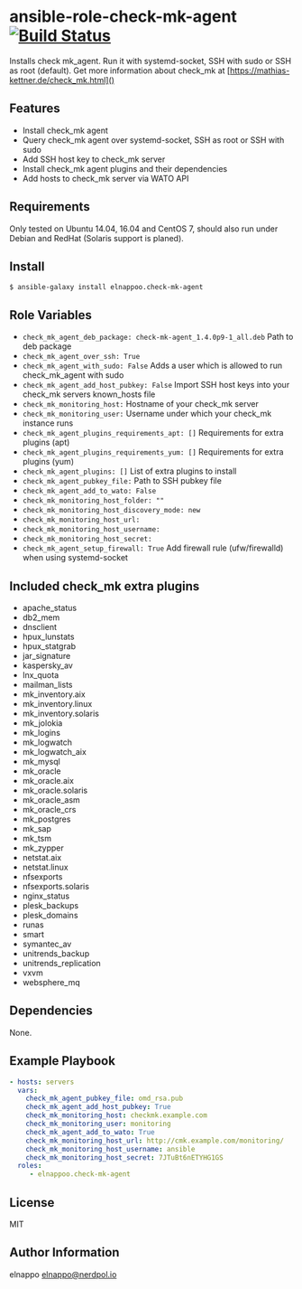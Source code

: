 # ansible-role-check-mk-agent [![Build Status](https://travis-ci.org/elnappo/ansible-role-check-mk-agent.svg?branch=master)](https://travis-ci.org/elnappo/ansible-role-check-mk-agent)
Installs check mk\_agent. Run it with systemd-socket, SSH with sudo or SSH as root (default). Get more information about check\_mk at [https://mathias-kettner.de/check_mk.html]()

## Features
* Install check_mk agent
* Query check_mk agent over systemd-socket, SSH as root or SSH with sudo
* Add SSH host key to check_mk server
* Install check_mk agent plugins and their dependencies
* Add hosts to check_mk server via WATO API

## Requirements
Only tested on Ubuntu 14.04, 16.04 and CentOS 7, should also run under Debian and RedHat (Solaris support is planed).

## Install
    $ ansible-galaxy install elnappoo.check-mk-agent

## Role Variables
* `check_mk_agent_deb_package: check-mk-agent_1.4.0p9-1_all.deb` Path to deb package
* `check_mk_agent_over_ssh: True`
* `check_mk_agent_with_sudo: False` Adds a user which is allowed to run check_mk_agent with sudo
* `check_mk_agent_add_host_pubkey: False` Import SSH host keys into your check_mk servers known_hosts file
* `check_mk_monitoring_host:` Hostname of your check_mk server
* `check_mk_monitoring_user:` Username under which your check_mk instance runs
* `check_mk_agent_plugins_requirements_apt: []` Requirements for extra plugins (apt)
* `check_mk_agent_plugins_requirements_yum: []` Requirements for extra plugins (yum)
* `check_mk_agent_plugins: []` List of extra plugins to install
* `check_mk_agent_pubkey_file:` Path to SSH pubkey file
* `check_mk_agent_add_to_wato: False`
* `check_mk_monitoring_host_folder: ""`
* `check_mk_monitoring_host_discovery_mode: new`
* `check_mk_monitoring_host_url:`
* `check_mk_monitoring_host_username:`
* `check_mk_monitoring_host_secret:`
* `check_mk_agent_setup_firewall: True` Add firewall rule (ufw/firewalld) when using systemd-socket

## Included check_mk extra plugins
* apache\_status
* db2\_mem
* dnsclient
* hpux\_lunstats
* hpux\_statgrab
* jar\_signature
* kaspersky\_av
* lnx\_quota
* mailman\_lists
* mk\_inventory.aix
* mk\_inventory.linux
* mk\_inventory.solaris
* mk\_jolokia
* mk\_logins
* mk\_logwatch
* mk\_logwatch\_aix
* mk\_mysql
* mk\_oracle
* mk\_oracle.aix
* mk\_oracle.solaris
* mk\_oracle\_asm
* mk\_oracle\_crs
* mk\_postgres
* mk\_sap
* mk\_tsm
* mk\_zypper
* netstat.aix
* netstat.linux
* nfsexports
* nfsexports.solaris
* nginx\_status
* plesk\_backups
* plesk\_domains
* runas
* smart
* symantec\_av
* unitrends\_backup
* unitrends\_replication
* vxvm
* websphere\_mq

## Dependencies
None.

## Example Playbook

```yaml
- hosts: servers
  vars:
    check_mk_agent_pubkey_file: omd_rsa.pub
    check_mk_agent_add_host_pubkey: True
    check_mk_monitoring_host: checkmk.example.com
    check_mk_monitoring_user: monitoring
    check_mk_agent_add_to_wato: True
    check_mk_monitoring_host_url: http://cmk.example.com/monitoring/
    check_mk_monitoring_host_username: ansible
    check_mk_monitoring_host_secret: 7JTuBt6nETYHG1GS
  roles:
     - elnappoo.check-mk-agent
```

## License

MIT

## Author Information

elnappo <elnappo@nerdpol.io>
